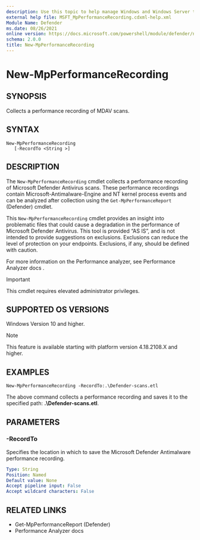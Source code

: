 ```yaml
---
description: Use this topic to help manage Windows and Windows Server technologies with Windows PowerShell.
external help file: MSFT_MpPerformanceRecording.cdxml-help.xml
Module Name: Defender
ms.date: 08/26/2021
online version: https://docs.microsoft.com/powershell/module/defender/new-mpperformancerecording?view=windowsserver2019-ps&wt.mc_id=ps-gethelp
schema: 2.0.0
title: New-MpPerformanceRecording
---
```


# New-MpPerformanceRecording

## SYNOPSIS
Collects a performance recording of MDAV scans.

## SYNTAX

```
New-MpPerformanceRecording
   [-RecordTo <String >]
```

## DESCRIPTION

The `New-MpPerformanceRecording` cmdlet collects a performance recording of Microsoft Defender Antivirus scans. These performance recordings contain Microsoft-Antimalware-Engine and NT kernel process events and can be analyzed after collection using the `Get-MpPerformanceReport` (Defender) cmdlet.

This `New-MpPerformanceRecording` cmdlet provides an insight into problematic files that could cause a degradation in the performance of Microsoft Defender Antivirus. This tool is provided “AS IS”, and is not intended to provide suggestions on exclusions. Exclusions can reduce the level of protection on your endpoints. Exclusions, if any, should be defined with caution.

For more information on the Performance analyzer, see Performance Analyzer docs <NEED THE HYPERLINK>.

> [!IMPORTANT]
> This cmdlet requires elevated administrator privileges.

## SUPPORTED OS VERSIONS

Windows Version 10 and higher.

> [!NOTE]
> This feature is available starting with platform version 4.18.2108.X and higher.

## EXAMPLES

```
New-MpPerformanceRecording -RecordTo:.\Defender-scans.etl
```
The above command collects a performance recording and saves it to the specified path: **.\Defender-scans.etl**.

## PARAMETERS

### -RecordTo
Specifies the location in which to save the Microsoft Defender Antimalware performance recording.

```yaml
Type: String
Position: Named
Default value: None
Accept pipeline input: False 
Accept wildcard characters: False
```

## RELATED LINKS

- Get-MpPerformanceReport (Defender)      
- Performance Analyzer docs



